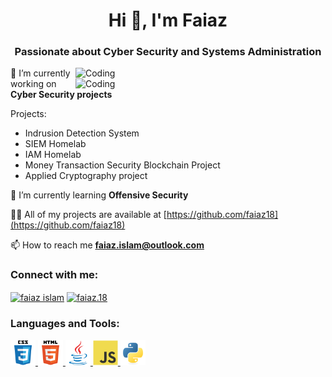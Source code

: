 <h1 align="center">Hi 👋, I'm Faiaz</h1>
<h3 align="center">Passionate about Cyber Security and Systems Administration</h3>
<img align="right" alt="Coding" width="400" src="https://cdn.dribbble.com/users/2151912/screenshots/11427204/media/9d5b235345e9ba01547e5176a1e285d6.gif">
<img style="float: right; width: 400px;" alt="Coding" src="https://cdn.dribbble.com/users/2151912/screenshots/11427204/media/9d5b235345e9ba01547e5176a1e285d6.gif">



🔭 I’m currently working on **Cyber Security projects**

  Projects:
  - Indrusion Detection System
  - SIEM Homelab
  - IAM Homelab
  - Money Transaction Security Blockchain Project
  - Applied Cryptography project

🌱 I’m currently learning **Offensive Security**

👨‍💻 All of my projects are available at [https://github.com/faiaz18](https://github.com/faiaz18)

📫 How to reach me **faiaz.islam@outlook.com**

<h3 align="left">Connect with me:</h3>
<p align="left">
<a href="https://linkedin.com/in/faiaz-islam-884b17247" target="blank"><img align="center" src="https://raw.githubusercontent.com/rahuldkjain/github-profile-readme-generator/master/src/images/icons/Social/linked-in-alt.svg" alt="faiaz islam" height="30" width="40" /></a>
<a href="https://instagram.com/faiaz.18" target="blank"><img align="center" src="https://raw.githubusercontent.com/rahuldkjain/github-profile-readme-generator/master/src/images/icons/Social/instagram.svg" alt="faiaz.18" height="30" width="40" /></a>
</p>

<h3 align="left">Languages and Tools:</h3>
<p align="left"> <a href="https://www.w3schools.com/css/" target="_blank" rel="noreferrer"> <img src="https://raw.githubusercontent.com/devicons/devicon/master/icons/css3/css3-original-wordmark.svg" alt="css3" width="40" height="40"/> </a> <a href="https://www.w3.org/html/" target="_blank" rel="noreferrer"> <img src="https://raw.githubusercontent.com/devicons/devicon/master/icons/html5/html5-original-wordmark.svg" alt="html5" width="40" height="40"/> </a> <a href="https://www.java.com" target="_blank" rel="noreferrer"> <img src="https://raw.githubusercontent.com/devicons/devicon/master/icons/java/java-original.svg" alt="java" width="40" height="40"/> </a> <a href="https://developer.mozilla.org/en-US/docs/Web/JavaScript" target="_blank" rel="noreferrer"> <img src="https://raw.githubusercontent.com/devicons/devicon/master/icons/javascript/javascript-original.svg" alt="javascript" width="40" height="40"/> </a> <a href="https://www.python.org" target="_blank" rel="noreferrer"> <img src="https://raw.githubusercontent.com/devicons/devicon/master/icons/python/python-original.svg" alt="python" width="40" height="40"/> </a> </p>
